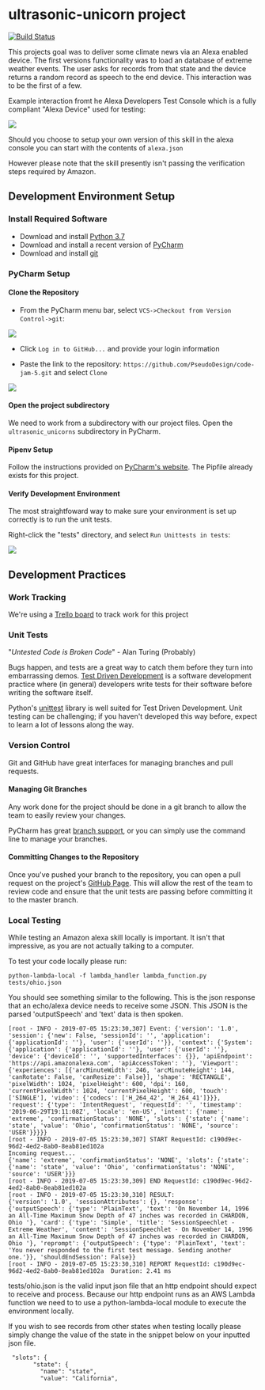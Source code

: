 # ultrasonic-unicorn project

[![Build Status](https://nectr.dev/buildStatus/icon?job=ultrasonic-unicorn)](https://nectr.dev/job/ultrasonic-unicorn/)

This projects goal was to deliver some climate news via an Alexa enabled device. The first versions functionality was to
load an database of extreme weather events. The user asks for records from that state and the device returns a random
record as speech to the end device. This interaction was to be the first of a few. 

Example interaction fromt he Alexa Developers Test Console which is a fully compliant "Alexa Device" used for testing:

![](images/alexa-skill-console.png)


Should you choose to setup your own version of this skill in the alexa console you can start with the contents of `alexa.json`

However please note that the skill presently isn't passing the verification steps required by Amazon. 

[github_page]: https://github.com/PseudoDesign/code-jam-5
[repository]: https://github.com/PseudoDesign/code-jam-5.git

## Development Environment Setup

### Install Required Software

* Download and install [Python 3.7](https://www.python.org/downloads/)
* Download and install a recent version of [PyCharm](https://www.jetbrains.com/pycharm/download)
* Download and install [git](https://git-scm.com/downloads)

### PyCharm Setup

#### Clone the Repository

* From the PyCharm menu bar, select `VCS->Checkout from Version Control->git`:

![](images/git-checkout.png)

* Click `Log in to GitHub...` and provide your login information

* Paste the link to the repository:
 `https://github.com/PseudoDesign/code-jam-5.git` and select `Clone`

![](images/clone.png)

#### Open the project subdirectory
We need to work from a subdirectory with our project files.  Open the `ultrasonic_unicorns`
subdirectory in PyCharm.

#### Pipenv Setup

Follow the instructions provided on [PyCharm's website](https://www.jetbrains.com/help/pycharm/pipenv.html).
The Pipfile already exists for this project.

#### Verify Development Environment

The most straightfoward way to make sure your environment is set up correctly is to run the unit tests.

Right-click the "tests" directory, and select `Run Unittests in tests`:

![](images/run-tests.png)


## Development Practices

### Work Tracking

We're using a [Trello board](https://trello.com/b/7Ps4Girs/codejam-summer-2019) to track work for this project

### Unit Tests

"*Untested Code is Broken Code*" - Alan Turing (Probably)

Bugs happen, and tests are a great way to catch them before they turn 
into embarrassing demos.  [Test Driven Development](https://en.wikipedia.org/wiki/Test-driven_development)
is a software development practice where (in general) developers write tests for
their software before writing the software itself.

Python's [unittest](https://www.geeksforgeeks.org/unit-testing-python-unittest/) 
library is well suited for Test Driven Development.  Unit testing can be challenging;
if you haven't developed this way before, expect to learn a lot of lessons along the way.




### Version Control

Git and GitHub have great interfaces for managing branches and pull requests.

#### Managing Git Branches

Any work done for the project should be done in a git branch to allow the team to easily review your changes.

PyCharm has great [branch support](https://www.jetbrains.com/help/pycharm/manage-branches.html), 
or you can simply use the command line to manage your branches.  

#### Committing Changes to the Repository

Once you've pushed your branch to the repository, you can open a pull request on
the project's [GitHub Page][github_page].  This will allow the rest of the team to
review code and ensure that the unit tests are passing before committing it to the master branch.


### Local Testing ###
While testing an Amazon alexa skill locally is important. It isn't that impressive, as you are not actually talking to
a computer. 

To test your code locally please run:

`python-lambda-local -f lambda_handler lambda_function.py tests/ohio.json` 

You should see something similar to the following. This is the json response that an echo/alexa device needs to receive 
some JSON. This JSON is the parsed 'outputSpeech' and 'text' data is then spoken. 
``` 
[root - INFO - 2019-07-05 15:23:30,307] Event: {'version': '1.0', 'session': {'new': False, 'sessionId': '', 'application': {'applicationId': ''}, 'user': {'userId': ''}}, 'context': {'System': {'application': {'applicationId': ''}, 'user': {'userId': ''}, 'device': {'deviceId': '', 'supportedInterfaces': {}}, 'apiEndpoint': 'https://api.amazonalexa.com', 'apiAccessToken': ''}, 'Viewport': {'experiences': [{'arcMinuteWidth': 246, 'arcMinuteHeight': 144, 'canRotate': False, 'canResize': False}], 'shape': 'RECTANGLE', 'pixelWidth': 1024, 'pixelHeight': 600, 'dpi': 160, 'currentPixelWidth': 1024, 'currentPixelHeight': 600, 'touch': ['SINGLE'], 'video': {'codecs': ['H_264_42', 'H_264_41']}}}, 'request': {'type': 'IntentRequest', 'requestId': '', 'timestamp': '2019-06-29T19:11:08Z', 'locale': 'en-US', 'intent': {'name': 'extreme', 'confirmationStatus': 'NONE', 'slots': {'state': {'name': 'state', 'value': 'Ohio', 'confirmationStatus': 'NONE', 'source': 'USER'}}}}}
[root - INFO - 2019-07-05 15:23:30,307] START RequestId: c190d9ec-96d2-4ed2-8ab0-8eab81ed102a
Incoming request...
{'name': 'extreme', 'confirmationStatus': 'NONE', 'slots': {'state': {'name': 'state', 'value': 'Ohio', 'confirmationStatus': 'NONE', 'source': 'USER'}}}
[root - INFO - 2019-07-05 15:23:30,309] END RequestId: c190d9ec-96d2-4ed2-8ab0-8eab81ed102a
[root - INFO - 2019-07-05 15:23:30,310] RESULT:
{'version': '1.0', 'sessionAttributes': {}, 'response': {'outputSpeech': {'type': 'PlainText', 'text': 'On November 14, 1996  an All-Time Maximum Snow Depth of 47 inches was recorded in CHARDON, Ohio '}, 'card': {'type': 'Simple', 'title': 'SessionSpeechlet - Extreme Weather', 'content': 'SessionSpeechlet - On November 14, 1996  an All-Time Maximum Snow Depth of 47 inches was recorded in CHARDON, Ohio '}, 'reprompt': {'outputSpeech': {'type': 'PlainText', 'text': 'You never responded to the first test message. Sending another one.'}}, 'shouldEndSession': False}}
[root - INFO - 2019-07-05 15:23:30,310] REPORT RequestId: c190d9ec-96d2-4ed2-8ab0-8eab81ed102a  Duration: 2.41 ms
```
 
 tests/ohio.json is the valid input json file that an http endpoint should expect to receive and process. Because our http
 endpoint runs as an AWS Lambda function we need to to use a python-lambda-local module to execute the environment locally.
 
 If you wish to see records from other states when testing locally please simply change the value of the 
 state in the snippet below on your inputted json file.
 ```
  "slots": {
        "state": {
          "name": "state",
          "value": "California",
 ```